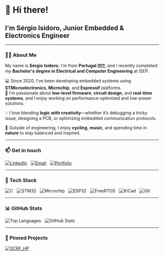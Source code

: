 # 👋 Hi there! 

## I'm Sérgio Isidoro, Junior Embedded & Electronics Engineer

---

### 🧑‍💻 About Me

My name is **Sérgio Isidoro**, I'm from **Portugal 🇵🇹**, and I recently completed my **Bachelor's degree in Electrical and Computer Engineering** at ISEP.

💻 Since 2020, I've been developing embedded systems using **STMicroelectronics**, **Microchip**, and **Espressif** platforms.  
🔧 I’m passionate about **low-level firmware**, **circuit design**, and **real-time systems**, and I enjoy working on performance-optimized and low-power solutions.

💡 I love blending **logic with creativity**—whether it’s debugging a tricky issue, designing a PCB, or optimizing embedded communication protocols.

🌱 Outside of engineering, I enjoy **cycling**, **music**, and spending time in **nature** to stay balanced and inspired.

---

### 📫 Get in touch

[![LinkedIn](https://img.shields.io/badge/LinkedIn-blue?logo=linkedin)](https://www.linkedin.com/in/seu-perfil)
&nbsp;
[![Email](https://img.shields.io/badge/Email-grey?logo=gmail)](mailto:teu.email@gmail.com)
&nbsp;
[![Portfolio](https://img.shields.io/badge/Portfolio-black?logo=github)](https://manoper93.github.io/)

---

### 🧰 Tech Stack

![C](https://img.shields.io/badge/C-informational?style=flat&logo=c&logoColor=white)
&nbsp;
![STM32](https://img.shields.io/badge/STM32-blue?style=flat&logo=stmicroelectronics&logoColor=white)
&nbsp;
![Microchip](https://img.shields.io/badge/Microchip-red?style=flat&logo=microchip&logoColor=white)
&nbsp;
![ESP32](https://img.shields.io/badge/Espressif-black?style=flat&logo=espressif&logoColor=white)
&nbsp;
![FreeRTOS](https://img.shields.io/badge/FreeRTOS-blue?style=flat&logo=freertos&logoColor=white)
&nbsp;
![KiCad](https://img.shields.io/badge/KiCad-223344?style=flat&logo=kicad&logoColor=white)
&nbsp;
![Git](https://img.shields.io/badge/Git-F05032?style=flat&logo=git&logoColor=white)

---

### 📊 GitHub Stats

![Top Languages](https://github-readme-stats.vercel.app/api/top-langs/?username=manoper93&layout=donut&theme=github_dark&langs_count=20)
&nbsp;
![GitHub Stats](https://github-readme-stats.vercel.app/api?username=manoper93&show_icons=true&theme=github_dark&count_private=true&hide=prs,issues,contribs)

---

### 📌 Pinned Projects

[![SCRF_HP](https://github-readme-stats.vercel.app/api/pin/?username=manoper93&repo=SCRF_HP&theme=github_dark)](https://github.com/manoper93/SCRF_HP)
